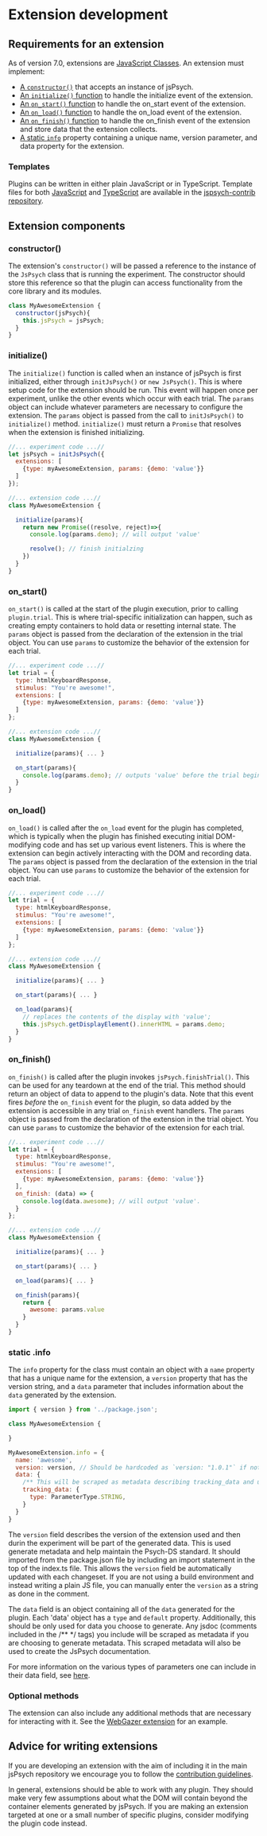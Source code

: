 # Extension development

## Requirements for an extension

As of version 7.0, extensions are [JavaScript Classes](https://developer.mozilla.org/en-US/docs/Web/JavaScript/Reference/Classes). An extension must implement:

- [A `constructor()`](#constructor) that accepts an instance of jsPsych.
- [An `initialize()` function](#initialize) to handle the initialize event of the extension.
- [An `on_start()` function](#on_start) to handle the on_start event of the extension.
- [An `on_load()` function](#on_load) to handle the on_load event of the extension.
- [An `on_finish()` function](#on_finish) to handle the on_finish event of the extension and store data that the extension collects.
- [A static `info`](#static-info) property containing a unique name, version parameter, and data property for the extension.

### Templates

Plugins can be written in either plain JavaScript or in TypeScript. Template files for both [JavaScript](https://github.com/jspsych/jspsych-contrib/blob/main/packages/extension-template/index.js) and [TypeScript](https://github.com/jspsych/jspsych-contrib/blob/main/packages/extension-template-ts/src/index.ts) are available in the [jspsych-contrib repository](https://github.com/jspsych/jspsych-contrib/).

## Extension components

### constructor()

The extension's `constructor()` will be passed a reference to the instance of the `JsPsych` class that is running the experiment. The constructor should store this reference so that the plugin can access functionality from the core library and its modules.

```js
class MyAwesomeExtension {
  constructor(jsPsych){
    this.jsPsych = jsPsych;
  }
}
```

### initialize()

The `initialize()` function is called when an instance of jsPsych is first initialized, either through `initJsPsych()` or `new JsPsych()`. This is where setup code for the extension should be run. This event will happen once per experiment, unlike the other events which occur with each trial. The `params` object can include whatever parameters are necessary to configure the extension. The `params` object is passed from the call to `initJsPsych()` to `initialize()` method. `initialize()` must return a `Promise` that resolves when the extension is finished initializing.

```js
//... experiment code ...//
let jsPsych = initJsPsych({
  extensions: [
    {type: myAwesomeExtension, params: {demo: 'value'}}
  ]
});

//... extension code ...//
class MyAwesomeExtension {

  initialize(params){
    return new Promise((resolve, reject)=>{
      console.log(params.demo); // will output 'value'

      resolve(); // finish initialzing
    })
  }
}
```

### on_start()

`on_start()` is called at the start of the plugin execution, prior to calling `plugin.trial`. This is where trial-specific initialization can happen, such as creating empty containers to hold data or resetting internal state. The `params` object is passed from the declaration of the extension in the trial object. You can use `params` to customize the behavior of the extension for each trial.

```js
//... experiment code ...//
let trial = {
  type: htmlKeyboardResponse,
  stimulus: "You're awesome!",
  extensions: [
    {type: myAwesomeExtension, params: {demo: 'value'}}
  ]
};

//... extension code ...//
class MyAwesomeExtension {

  initialize(params){ ... }

  on_start(params){
    console.log(params.demo); // outputs 'value' before the trial begins.
  }
}
```

### on_load()

`on_load()` is called after the `on_load` event for the plugin has completed, which is typically when the plugin has finished executing initial DOM-modifying code and has set up various event listeners. This is where the extension can begin actively interacting with the DOM and recording data. The `params` object is passed from the declaration of the extension in the trial object. You can use `params` to customize the behavior of the extension for each trial.

```js
//... experiment code ...//
let trial = {
  type: htmlKeyboardResponse,
  stimulus: "You're awesome!",
  extensions: [
    {type: myAwesomeExtension, params: {demo: 'value'}}
  ]
};

//... extension code ...//
class MyAwesomeExtension {

  initialize(params){ ... }

  on_start(params){ ... }

  on_load(params){
    // replaces the contents of the display with 'value';
    this.jsPsych.getDisplayElement().innerHTML = params.demo;
  }
}
```

### on_finish()

`on_finish()` is called after the plugin invokes `jsPsych.finishTrial()`. This can be used for any teardown at the end of the trial. This method should return an object of data to append to the plugin's data. Note that this event fires _before_ the `on_finish` event for the plugin, so data added by the extension is accessible in any trial `on_finish` event handlers. The `params` object is passed from the declaration of the extension in the trial object. You can use `params` to customize the behavior of the extension for each trial.

```js
//... experiment code ...//
let trial = {
  type: htmlKeyboardResponse,
  stimulus: "You're awesome!",
  extensions: [
    {type: myAwesomeExtension, params: {demo: 'value'}}
  ],
  on_finish: (data) => {
    console.log(data.awesome); // will output 'value'.
  }
};

//... extension code ...//
class MyAwesomeExtension {

  initialize(params){ ... }

  on_start(params){ ... }

  on_load(params){ ... }

  on_finish(params){
    return {
      awesome: params.value
    }
  }
}
```

### static .info

The `info` property for the class must contain an object with a `name` property that has a unique name for the extension, a `version` property that has the version string, and a `data` parameter that includes information about the `data` generated by the extension.

```js
import { version } from '../package.json';

class MyAwesomeExtension {

}

MyAwesomeExtension.info = {
  name: 'awesome',
  version: version, // Should be hardcoded as `version: "1.0.1"` if not using build tools.
  data: {
    /** This will be scraped as metadata describing tracking_data and used to create the JsPsych docs */
    tracking_data: {
      type: ParameterType.STRING,
    }
  }
}
```

The `version` field describes the version of the extension used and then durin the experiment will be part of the generated data. This is used generate metadata and help maintain the Psych-DS standard. It should imported from the package.json file by including an import statement in the top of the index.ts file. This allows the `version` field be automatically updated with each changeset. If you are not using a build environment and instead writing a plain JS file, you can manually enter the `version` as a string as done in the comment.

The `data` field is an object containing all of the `data` generated for the plugin. Each 'data' object has a `type` and `default` property. Additionally, this should be only used for data you choose to generate. Any jsdoc (comments included in the /** */ tags) you include will be scraped as metadata if you are choosing to generate metadata. This scraped metadata will also be used to create the JsPsych documentation.

For more information on the various types of parameters one can include in their data field, see [here](./plugin-development.md#parameter-types).

### Optional methods

The extension can also include any additional methods that are necessary for interacting with it. See the [WebGazer extension](../extensions/webgazer.md) for an example.

## Advice for writing extensions

If you are developing an extension with the aim of including it in the main jsPsych repository we encourage you to follow the [contribution guidelines](contributing.md#contributing-to-the-codebase).

In general, extensions should be able to work with any plugin. They should make very few assumptions about what the DOM will contain beyond the container elements generated by jsPsych. If you are making an extension targeted at one or a small number of specific plugins, consider modifying the plugin code instead.
